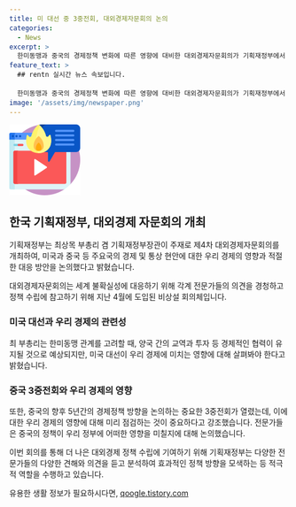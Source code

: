 ```yaml
---
title: 미 대선 중 3중전회, 대외경제자문회의 논의
categories:
  - News
excerpt: >
  한미동맹과 중국의 경제정책 변화에 따른 영향에 대비한 대외경제자문회의가 기획재정부에서 열렸다. 미국 대선과 중국의 경기 회복 방향 등을 주요 관심사로 두고 향후 대응 전략을 논의했으며, 전문가들은 누가 당선되더라도 중국 견제 정책 강화 등으로 우리 정부의 대응 전략이 필요하다고 강조했다. 또한, 중국의 3중전회를 통해 첨단 제조업 발전 전략과 민생 안정 등을 살펴볼 필요가 있다고 지적됐다.
feature_text: >
  ## rentn 실시간 뉴스 속보입니다.

  한미동맹과 중국의 경제정책 변화에 따른 영향에 대비한 대외경제자문회의가 기획재정부에서 열렸다. 미국 대선과 중국의 경기 회복 방향 등을 주요 관심사로 두고 향후 대응 전략을 논의했으며, 전문가들은 누가 당선되더라도 중국 견제 정책 강화 등으로 우리 정부의 대응 전략이 필요하다고 강조했다. 또한, 중국의 3중전회를 통해 첨단 제조업 발전 전략과 민생 안정 등을 살펴볼 필요가 있다고 지적됐다.
image: '/assets/img/newspaper.png'
---
```


<p><img src="/assets/img/news.png" alt="rentncar 속보" /></p>

<h2 data-ke-size="size26">한국 기획재정부, 대외경제 자문회의 개최</h2>

<p>기획재정부는 최상목 부총리 겸 기획재정부장관이 주재로 제4차 대외경제자문회의를 개최하여, 미국과 중국 등 주요국의 경제 및 통상 현안에 대한 우리 경제의 영향과 적절한 대응 방안을 논의했다고 밝혔습니다.</p>

<p data-ke-size="size16">대외경제자문회의는 세계 불확실성에 대응하기 위해 각계 전문가들의 의견을 경청하고 정책 수립에 참고하기 위해 지난 4월에 도입된 비상설 회의체입니다.</p>

<h3 data-ke-size="size24">미국 대선과 우리 경제의 관련성</h3>

<p>최 부총리는 한미동맹 관계를 고려할 때, 양국 간의 교역과 투자 등 경제적인 협력이 유지될 것으로 예상되지만, 미국 대선이 우리 경제에 미치는 영향에 대해 살펴봐야 한다고 밝혔습니다.</p>

<h3 data-ke-size="size24">중국 3중전회와 우리 경제의 영향</h3>

<p>또한, 중국의 향후 5년간의 경제정책 방향을 논의하는 중요한 3중전회가 열렸는데, 이에 대한 우리 경제의 영향에 대해 미리 점검하는 것이 중요하다고 강조했습니다. 전문가들은 중국의 정책이 우리 정부에 어떠한 영향을 미칠지에 대해 논의했습니다.</p>

<p>이번 회의를 통해 더 나은 대외경제 정책 수립에 기여하기 위해 기획재정부는 다양한 전문가들의 다양한 견해와 의견을 듣고 분석하여 효과적인 정책 방향을 모색하는 등 적극적 역할을 수행하고 있습니다.</p>
유용한 생활 정보가 필요하시다면, <a href="https://qoogle.tistory.com" rel="dofollow">qoogle.tistory.com</a>


